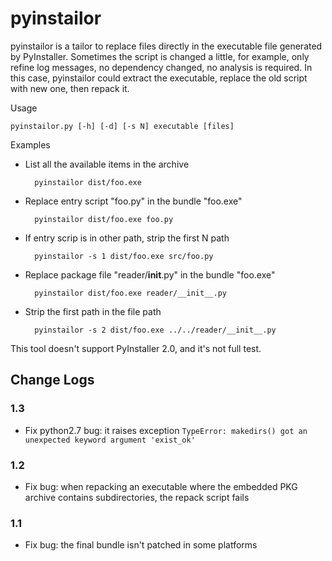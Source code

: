 # pyinstailor

pyinstailor is a tailor to replace files directly in the executable file generated by PyInstaller. Sometimes the script is changed a little, for example, only refine log messages, no dependency changed, no analysis is required. In this case, pyinstailor could extract the executable, replace the old script with new one, then repack it.

Usage

    pyinstailor.py [-h] [-d] [-s N] executable [files]

Examples

* List all the available items in the archive

        pyinstailor dist/foo.exe

* Replace entry script "foo.py" in the bundle "foo.exe"

        pyinstailor dist/foo.exe foo.py

* If entry scrip is in other path, strip the first N path

        pyinstailor -s 1 dist/foo.exe src/foo.py

* Replace package file "reader/__init__.py" in the bundle "foo.exe"

        pyinstailor dist/foo.exe reader/__init__.py

* Strip the first path in the file path

        pyinstailor -s 2 dist/foo.exe ../../reader/__init__.py

This tool doesn't support PyInstaller 2.0, and it's not full test.

## Change Logs

### 1.3

* Fix python2.7 bug: it raises exception `TypeError: makedirs() got an
  unexpected keyword argument 'exist_ok'`

### 1.2

* Fix bug: when repacking an executable where the embedded PKG archive
  contains subdirectories, the repack script fails

### 1.1

* Fix bug: the final bundle isn't patched in some platforms
